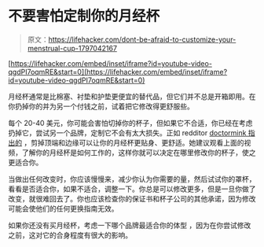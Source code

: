 # 不要害怕定制你的月经杯

> 原文：<https://lifehacker.com/dont-be-afraid-to-customize-your-menstrual-cup-1797042167>

 [https://lifehacker.com/embed/inset/iframe?id=youtube-video-qgdPI7oqmRE&start=0](https://lifehacker.com/embed/inset/iframe?id=youtube-video-qgdPI7oqmRE&start=0) 

月经杯通常是比棉塞、衬垫和护垫更便宜的替代品，但它们并不总是开箱即用。在你扔掉你的并为另一个付钱之前，试着把它修改得更舒服些。



每个 20-40 美元，你可能会害怕切掉你的杯子，但如果它不合适，你已经在考虑扔掉它，尝试另一个品牌，定制它不会有太大损失。正如 redditor [doctormink 指出的](https://www.reddit.com/r/lifehacks/comments/6kh7k9/ladies_lifehack_if_you_have_a_diva_cup_dont_be/) ，剪掉顶端和边缘可以让你的月经杯更贴身、更舒适。她建议观看上面的视频，了解你的月经杯是如何工作的，这样你就可以决定在哪里修改你的杯子，使之更适合你。

当做出任何改变时，你应该慢慢来，减少你认为你需要的量，然后试试你的罩杯，看看是否适合你，如果不适合，调整一下。你总是可以修改更多，但是一旦你做了改变，就很难回去了。你也应该检查你的保证书和杯子公司的其他承诺，因为修改可能会使他们的任何更换指南无效。

如果你还没有买月经杯，考虑一下哪个品牌最适合你的体型 ，因为在你尝试修改之前，这对它的合身程度有很大的影响。